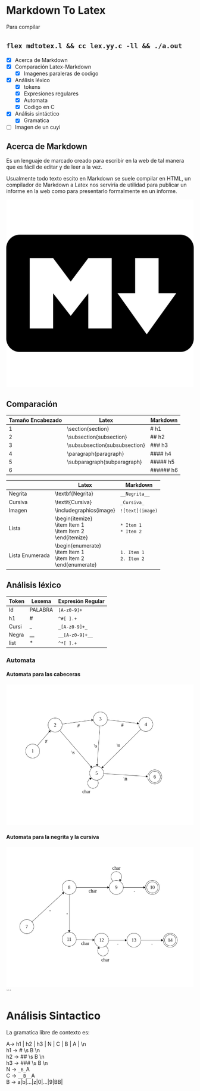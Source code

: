 Markdown To Latex
=================

Para compilar

`flex mdtotex.l && cc lex.yy.c -ll && ./a.out `
---


-	[x] Acerca de Markdown
-	[x] Comparación Latex-Markdown
	-	[x] Imagenes paraleras de codigo
-	[x] Análisis léxico
	-	[x] tokens
	-	[x] Expresiones regulares
	-	[x] Automata
	-	[x] Codigo en C
-	[x] Análisis sintáctico
	-	[x] Gramatica
-	[ ] Imagen de un cuyi

Acerca de Markdown
------------------

Es un lenguaje de marcado creado para escribir en la web de tal manera que es fácil de editar y de leer a la vez.

Usualmente todo texto escito en Markdown se suele compilar en HTML, un compilador de Markdown a Latex nos serviría de utilidad para publicar un informe en la web como para presentarlo formalmente en un informe.

![](imagenes/markdown-512.png)

Comparación
-----------

| Tamaño Encabezado | Latex                         | Markdown  |
|-------------------|-------------------------------|-----------|
| 1                 | \section{section}             | # h1      |
| 2                 | \subsection{subsection}       | ## h2     |
| 3                 | \subsubsection{subsubsection} | ### h3    |
| 4                 | \paragraph{paragraph}         | #### h4   |
| 5                 | \subparagraph{subparagraph}   | ##### h5  |
| 6                 |                               | ###### h6 |

|                 | Latex                                                                      | Markdown                     |
|-----------------|----------------------------------------------------------------------------|------------------------------|
| Negrita         | \textbf{Negrita}                                                           | `__Negrita__`                |
| Cursiva         | \textit{Cursiva}                                                           | `_Cursiva_`                  |
| Imagen          | \includegraphics{image}                                                    | `![text](image)`             |
| Lista           | \begin{itemize} <br> \item Item 1 <br> \item Item 2 <br> \end{itemize}     | `* Item 1` <br> `* Item 2`   |
| Lista Enumerada | \begin{enumerate} <br> \item Item 1 <br> \item Item 2 <br> \end{enumerate} | `1. Item 1` <br> `2. Item 2` |

Análisis léxico
---------------

| Token | Lexema  | Expresión Regular |
|-------|---------|-------------------|
| Id    | PALABRA | `[A-z0-9]+`       |
| h1    | \#      | `^#[ ].+`         |
| Cursi | \_      | `_[A-z0-9]+_`     |
| Negra | \_\_    | `__[A-z0-9]+__`   |
| list  | \*      | `^*[ ].+`         |

### Automata

#### Automata para las cabeceras

![](imagenes/automata1.png)

#### Automata para la negrita y la cursiva

![](imagenes/automata2.png) \`\`\`

Análisis Sintactico
===================

La gramatica libre de contexto es:

A-> h1 | h2 | h3 | N | C | B | A | \n  
h1 -> # \s B \n  
h2 -> ## \s B \n  
h3 -> ### \s B \n  
N -> `_B_`A  
C -> `__B__`A  
B -> a|b|...|z|0|...|9|BB|
